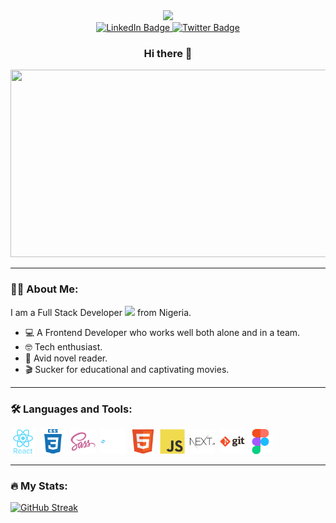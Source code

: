 <div align="center">
  <div id="header">
    <img src="https://media.giphy.com/media/u2pmTWUi0MXjyrMaVj/giphy.gif" width="100"/>
  </div>

  <div id="badges">
    <a href="https://www.linkedin.com/in/anastasia-otaye-720a071b5/">
      <img src="https://img.shields.io/badge/LinkedIn-blue?style=for-the-badge&logo=linkedin&logoColor=white" alt="LinkedIn Badge"/>
    </a>
    <a href="https://twitter.com/AnaOtaye">
      <img src="https://img.shields.io/badge/Twitter-blue?style=for-the-badge&logo=twitter&logoColor=white" alt="Twitter Badge"/>
    </a>
  </div>

  ### Hi there 👋
  
  <div>
    <img src="https://media.giphy.com/media/L1R1tvI9svkIWwpVYr/giphy.gif" width="600" height="300" />
  </div>
  </div>
  
  ---
  
  
  ### :woman_technologist: About Me:
  I am a Full Stack Developer <img src="https://media.giphy.com/media/WUlplcMpOCEmTGBtBW/giphy.gif" width="30" /> from Nigeria.
  - :computer: A Frontend Developer who works well both alone and in a team.
  - :nerd_face: Tech enthusiast.
  - :notebook_with_decorative_cover: Avid novel reader.
  - :clapper: Sucker for educational and captivating movies.
  
  
  ---
  
  
  ### :hammer_and_wrench: Languages and Tools:
  <div>
  <img src="https://github.com/devicons/devicon/blob/master/icons/react/react-original-wordmark.svg" title="React" alt="React" width="40" height="40"/>&nbsp;
  <img src="https://github.com/devicons/devicon/blob/master/icons/css3/css3-plain-wordmark.svg"  title="CSS3" alt="CSS" width="40" height="40"/>&nbsp;
  <img src="https://github.com/devicons/devicon/blob/master/icons/sass/sass-original.svg"  title="SASS" alt="SASS" width="40" height="40"/>&nbsp;
  <img src="https://github.com/devicons/devicon/blob/master/icons/tailwindcss/tailwindcss-original-wordmark.svg"  title="TailwindCSS" alt="TailwindCSS" width="40" height="40"/>&nbsp;
  <img src="https://github.com/devicons/devicon/blob/master/icons/html5/html5-original.svg" title="HTML5" alt="HTML" width="40" height="40"/>&nbsp;
  <img src="https://github.com/devicons/devicon/blob/master/icons/javascript/javascript-original.svg" title="JavaScript" alt="JavaScript" width="40" height="40"/>&nbsp;
  <img src="https://github.com/devicons/devicon/blob/master/icons/nextjs/nextjs-original-wordmark.svg"  title="NextJS" alt="NextJS" width="40" height="40"/>&nbsp;
  <img src="https://github.com/devicons/devicon/blob/master/icons/git/git-original-wordmark.svg" title="Git" **alt="Git" width="40" height="40"/>
  <img src="https://github.com/devicons/devicon/blob/master/icons/figma/figma-original.svg"  title="Figma" alt="Figma" width="40" height="40"/>&nbsp;
</div>
  
 
---


### :fire: My Stats:
[![GitHub Streak](http://github-readme-streak-stats.herokuapp.com?user=anaotaye&theme=dark&background=000000)](https://git.io/streak-stats)
